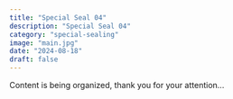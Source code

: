 ```yaml
---
title: "Special Seal 04"
description: "Special Seal 04"
category: "special-sealing"
image: "main.jpg"
date: "2024-08-18"
draft: false
---
```


Content is being organized, thank you for your attention...
